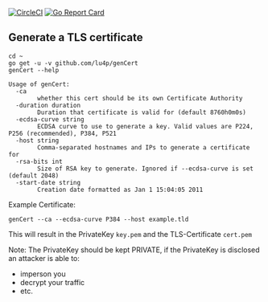 [![CircleCI](https://circleci.com/gh/lu4p/genCert.svg?style=svg)](https://circleci.com/gh/lu4p/genCert)
[![Go Report Card](https://goreportcard.com/badge/github.com/lu4p/genCert)](https://goreportcard.com/report/github.com/lu4p/genCert)
## Generate a TLS certificate
```
cd ~
go get -u -v github.com/lu4p/genCert
genCert --help
```
```
Usage of genCert:
  -ca
    	whether this cert should be its own Certificate Authority
  -duration duration
    	Duration that certificate is valid for (default 8760h0m0s)
  -ecdsa-curve string
    	ECDSA curve to use to generate a key. Valid values are P224, P256 (recommended), P384, P521
  -host string
    	Comma-separated hostnames and IPs to generate a certificate for
  -rsa-bits int
    	Size of RSA key to generate. Ignored if --ecdsa-curve is set (default 2048)
  -start-date string
    	Creation date formatted as Jan 1 15:04:05 2011
```
Example Certificate:
```
genCert --ca --ecdsa-curve P384 --host example.tld
```
This will result in the PrivateKey ```key.pem``` and the TLS-Certificate ```cert.pem```

Note: The PrivateKey should be kept PRIVATE, if the PrivateKey is disclosed an attacker is able to:
- imperson you 
- decrypt your traffic
- etc.
